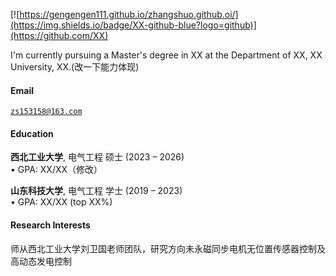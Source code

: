 [![https://gengengen111.github.io/zhangshuo.github.oi/](https://img.shields.io/badge/XX-github-blue?logo=github)](https://github.com/XX)

I'm currently pursuing a Master's degree in XX at the Department of XX, XX University, XX.(改一下能力体现)

#### Email  
<code>zs153158@163.com</code>  

#### Education  
**西北工业大学**, 电气工程 硕士 (2023 – 2026)  
• GPA: XX/XX（修改）  

**山东科技大学**, 电气工程 学士 (2019 – 2023)  
• GPA: XX/XX (top XX%)  

#### Research Interests  
师从西北工业大学刘卫国老师团队，研究方向未永磁同步电机无位置传感器控制及高动态发电控制